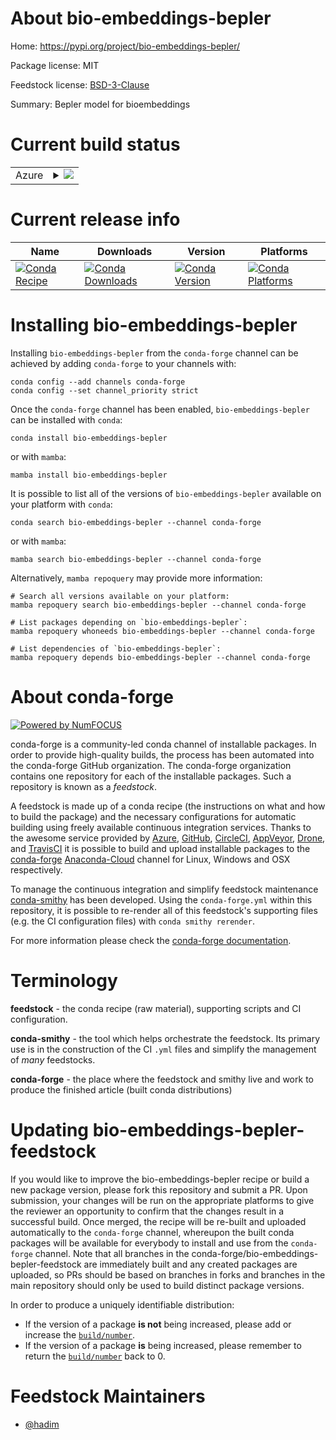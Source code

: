 About bio-embeddings-bepler
===========================

Home: https://pypi.org/project/bio-embeddings-bepler/

Package license: MIT

Feedstock license: [BSD-3-Clause](https://github.com/conda-forge/bio-embeddings-bepler-feedstock/blob/main/LICENSE.txt)

Summary: Bepler model for bioembeddings

Current build status
====================


<table>
    
  <tr>
    <td>Azure</td>
    <td>
      <details>
        <summary>
          <a href="https://dev.azure.com/conda-forge/feedstock-builds/_build/latest?definitionId=16694&branchName=main">
            <img src="https://dev.azure.com/conda-forge/feedstock-builds/_apis/build/status/bio-embeddings-bepler-feedstock?branchName=main">
          </a>
        </summary>
        <table>
          <thead><tr><th>Variant</th><th>Status</th></tr></thead>
          <tbody><tr>
              <td>linux_64_python3.7.____cpython</td>
              <td>
                <a href="https://dev.azure.com/conda-forge/feedstock-builds/_build/latest?definitionId=16694&branchName=main">
                  <img src="https://dev.azure.com/conda-forge/feedstock-builds/_apis/build/status/bio-embeddings-bepler-feedstock?branchName=main&jobName=linux&configuration=linux_64_python3.7.____cpython" alt="variant">
                </a>
              </td>
            </tr><tr>
              <td>linux_64_python3.8.____cpython</td>
              <td>
                <a href="https://dev.azure.com/conda-forge/feedstock-builds/_build/latest?definitionId=16694&branchName=main">
                  <img src="https://dev.azure.com/conda-forge/feedstock-builds/_apis/build/status/bio-embeddings-bepler-feedstock?branchName=main&jobName=linux&configuration=linux_64_python3.8.____cpython" alt="variant">
                </a>
              </td>
            </tr><tr>
              <td>linux_64_python3.9.____cpython</td>
              <td>
                <a href="https://dev.azure.com/conda-forge/feedstock-builds/_build/latest?definitionId=16694&branchName=main">
                  <img src="https://dev.azure.com/conda-forge/feedstock-builds/_apis/build/status/bio-embeddings-bepler-feedstock?branchName=main&jobName=linux&configuration=linux_64_python3.9.____cpython" alt="variant">
                </a>
              </td>
            </tr><tr>
              <td>osx_64_python3.7.____cpython</td>
              <td>
                <a href="https://dev.azure.com/conda-forge/feedstock-builds/_build/latest?definitionId=16694&branchName=main">
                  <img src="https://dev.azure.com/conda-forge/feedstock-builds/_apis/build/status/bio-embeddings-bepler-feedstock?branchName=main&jobName=osx&configuration=osx_64_python3.7.____cpython" alt="variant">
                </a>
              </td>
            </tr><tr>
              <td>osx_64_python3.8.____cpython</td>
              <td>
                <a href="https://dev.azure.com/conda-forge/feedstock-builds/_build/latest?definitionId=16694&branchName=main">
                  <img src="https://dev.azure.com/conda-forge/feedstock-builds/_apis/build/status/bio-embeddings-bepler-feedstock?branchName=main&jobName=osx&configuration=osx_64_python3.8.____cpython" alt="variant">
                </a>
              </td>
            </tr><tr>
              <td>osx_64_python3.9.____cpython</td>
              <td>
                <a href="https://dev.azure.com/conda-forge/feedstock-builds/_build/latest?definitionId=16694&branchName=main">
                  <img src="https://dev.azure.com/conda-forge/feedstock-builds/_apis/build/status/bio-embeddings-bepler-feedstock?branchName=main&jobName=osx&configuration=osx_64_python3.9.____cpython" alt="variant">
                </a>
              </td>
            </tr>
          </tbody>
        </table>
      </details>
    </td>
  </tr>
</table>

Current release info
====================

| Name | Downloads | Version | Platforms |
| --- | --- | --- | --- |
| [![Conda Recipe](https://img.shields.io/badge/recipe-bio--embeddings--bepler-green.svg)](https://anaconda.org/conda-forge/bio-embeddings-bepler) | [![Conda Downloads](https://img.shields.io/conda/dn/conda-forge/bio-embeddings-bepler.svg)](https://anaconda.org/conda-forge/bio-embeddings-bepler) | [![Conda Version](https://img.shields.io/conda/vn/conda-forge/bio-embeddings-bepler.svg)](https://anaconda.org/conda-forge/bio-embeddings-bepler) | [![Conda Platforms](https://img.shields.io/conda/pn/conda-forge/bio-embeddings-bepler.svg)](https://anaconda.org/conda-forge/bio-embeddings-bepler) |

Installing bio-embeddings-bepler
================================

Installing `bio-embeddings-bepler` from the `conda-forge` channel can be achieved by adding `conda-forge` to your channels with:

```
conda config --add channels conda-forge
conda config --set channel_priority strict
```

Once the `conda-forge` channel has been enabled, `bio-embeddings-bepler` can be installed with `conda`:

```
conda install bio-embeddings-bepler
```

or with `mamba`:

```
mamba install bio-embeddings-bepler
```

It is possible to list all of the versions of `bio-embeddings-bepler` available on your platform with `conda`:

```
conda search bio-embeddings-bepler --channel conda-forge
```

or with `mamba`:

```
mamba search bio-embeddings-bepler --channel conda-forge
```

Alternatively, `mamba repoquery` may provide more information:

```
# Search all versions available on your platform:
mamba repoquery search bio-embeddings-bepler --channel conda-forge

# List packages depending on `bio-embeddings-bepler`:
mamba repoquery whoneeds bio-embeddings-bepler --channel conda-forge

# List dependencies of `bio-embeddings-bepler`:
mamba repoquery depends bio-embeddings-bepler --channel conda-forge
```


About conda-forge
=================

[![Powered by
NumFOCUS](https://img.shields.io/badge/powered%20by-NumFOCUS-orange.svg?style=flat&colorA=E1523D&colorB=007D8A)](https://numfocus.org)

conda-forge is a community-led conda channel of installable packages.
In order to provide high-quality builds, the process has been automated into the
conda-forge GitHub organization. The conda-forge organization contains one repository
for each of the installable packages. Such a repository is known as a *feedstock*.

A feedstock is made up of a conda recipe (the instructions on what and how to build
the package) and the necessary configurations for automatic building using freely
available continuous integration services. Thanks to the awesome service provided by
[Azure](https://azure.microsoft.com/en-us/services/devops/), [GitHub](https://github.com/),
[CircleCI](https://circleci.com/), [AppVeyor](https://www.appveyor.com/),
[Drone](https://cloud.drone.io/welcome), and [TravisCI](https://travis-ci.com/)
it is possible to build and upload installable packages to the
[conda-forge](https://anaconda.org/conda-forge) [Anaconda-Cloud](https://anaconda.org/)
channel for Linux, Windows and OSX respectively.

To manage the continuous integration and simplify feedstock maintenance
[conda-smithy](https://github.com/conda-forge/conda-smithy) has been developed.
Using the ``conda-forge.yml`` within this repository, it is possible to re-render all of
this feedstock's supporting files (e.g. the CI configuration files) with ``conda smithy rerender``.

For more information please check the [conda-forge documentation](https://conda-forge.org/docs/).

Terminology
===========

**feedstock** - the conda recipe (raw material), supporting scripts and CI configuration.

**conda-smithy** - the tool which helps orchestrate the feedstock.
                   Its primary use is in the construction of the CI ``.yml`` files
                   and simplify the management of *many* feedstocks.

**conda-forge** - the place where the feedstock and smithy live and work to
                  produce the finished article (built conda distributions)


Updating bio-embeddings-bepler-feedstock
========================================

If you would like to improve the bio-embeddings-bepler recipe or build a new
package version, please fork this repository and submit a PR. Upon submission,
your changes will be run on the appropriate platforms to give the reviewer an
opportunity to confirm that the changes result in a successful build. Once
merged, the recipe will be re-built and uploaded automatically to the
`conda-forge` channel, whereupon the built conda packages will be available for
everybody to install and use from the `conda-forge` channel.
Note that all branches in the conda-forge/bio-embeddings-bepler-feedstock are
immediately built and any created packages are uploaded, so PRs should be based
on branches in forks and branches in the main repository should only be used to
build distinct package versions.

In order to produce a uniquely identifiable distribution:
 * If the version of a package **is not** being increased, please add or increase
   the [``build/number``](https://docs.conda.io/projects/conda-build/en/latest/resources/define-metadata.html#build-number-and-string).
 * If the version of a package **is** being increased, please remember to return
   the [``build/number``](https://docs.conda.io/projects/conda-build/en/latest/resources/define-metadata.html#build-number-and-string)
   back to 0.

Feedstock Maintainers
=====================

* [@hadim](https://github.com/hadim/)

